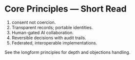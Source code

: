 # Core Principles — Short Read

1) consent not coercion.  
2) Transparent records; portable identities.  
3) Human-gated AI collaboration.  
4) Reversible decisions with audit trails.  
5) Federated, interoperable implementations.

See the longform principles for depth and objections handling.


